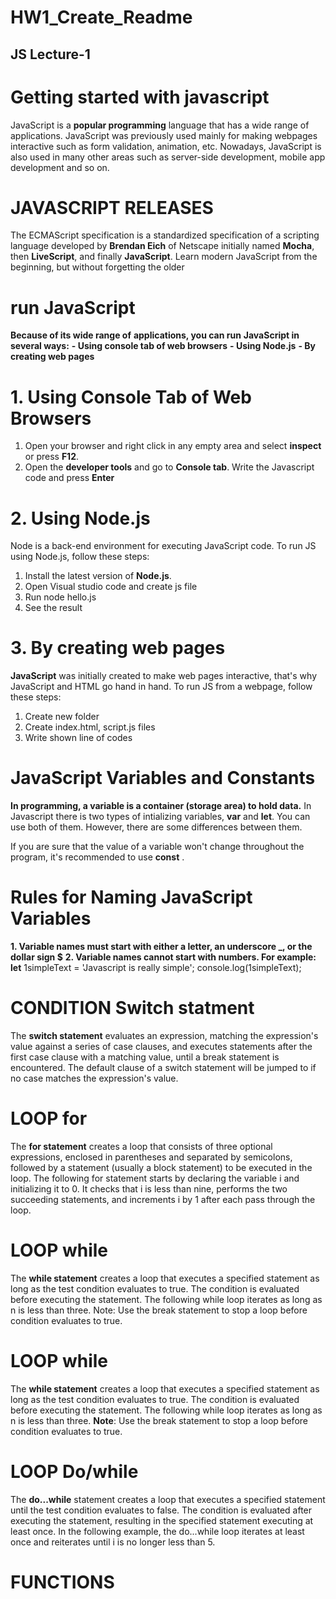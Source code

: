 # HW1_Create_Readme 
## JS Lecture-1

# Getting started with javascript
JavaScript is a **popular programming**
language that has a wide range of
applications.
JavaScript was previously used mainly for
making webpages interactive such as form
validation, animation, etc. Nowadays,
JavaScript is also used in many other areas
such as server-side development, mobile
app development and so on.

# JAVASCRIPT RELEASES 

The ECMAScript specification is a standardized specification of a scripting
language developed by **Brendan Eich** of Netscape initially named **Mocha**, then
**LiveScript**, and finally **JavaScript**.
Learn modern JavaScript from the beginning, but without forgetting the older 

# run JavaScript 

**Because of its wide range of**
**applications, you can run**
**JavaScript in several ways:**
**- Using console tab of web browsers**
**- Using Node.js**
**- By creating web pages**

# 1. Using Console Tab of Web Browsers


1. Open your browser and right click in any empty area and select **inspect** or press **F12**.
2. Open the **developer tools** and go to **Console tab**. Write the Javascript code and press **Enter**

# 2. Using Node.js

Node is a back-end environment for executing JavaScript
code. To run JS using Node.js, follow these steps:
1. Install the latest version of **Node.js**.
2. Open Visual studio code and create js file
3. Run node hello.js
4. See the result

# 3. By creating web pages 

**JavaScript** was initially created to make web pages
interactive, that's why JavaScript and HTML go hand in
hand. To run JS from a webpage, follow these steps:
1. Create new folder
2. Create index.html, script.js files
3. Write shown line of codes

# JavaScript Variables and Constants

**In programming, a variable is a container (storage area) to hold data.**
In Javascript there is two types of intializing variables, **var** and **let**. You can use both of them.
However, there are some differences between them.

If you are sure that the value of a variable won't change throughout the program, it's recommended
to use **const** .

# Rules for Naming JavaScript Variables

**1. Variable names must start with either a letter, an underscore _, or the dollar sign $**
**2. Variable names cannot start with numbers. For example:**
**let** 1simpleText = 'Javascript is really simple';
console.log(1simpleText);

# CONDITION Switch statment

The **switch statement** evaluates
an expression, matching the
expression's value against a series
of case clauses, and executes
statements after the first case
clause with a matching value,
until a break statement is
encountered. The default clause
of a switch statement will be
jumped to if no case matches the
expression's value.

# LOOP for

The **for statement** creates a loop that
consists of three optional expressions,
enclosed in parentheses and separated by
semicolons, followed by a statement
(usually a block statement) to be
executed in the loop.
The following for statement starts by
declaring the variable i and initializing it
to 0. It checks that i is less than nine,
performs the two succeeding statements,
and increments i by 1 after each pass
through the loop.

# LOOP while

The **while statement** creates a loop that
executes a specified statement as long as
the test condition evaluates to true. The
condition is evaluated before executing the
statement.
The following while loop iterates as long as
n is less than three.
Note: Use the break statement to stop a
loop before condition evaluates to true.

# LOOP while

The **while statement** creates a loop that
executes a specified statement as long as
the test condition evaluates to true. The
condition is evaluated before executing the
statement.
The following while loop iterates as long as
n is less than three.
**Note**: Use the break statement to stop a
loop before condition evaluates to true.

# LOOP Do/while

The **do...while** statement creates a loop
that executes a specified statement until
the test condition evaluates to false. The
condition is evaluated after executing
the statement, resulting in the specified
statement executing at least once.
In the following example, the do...while
loop iterates at least once and reiterates
until i is no longer less than 5.

# FUNCTIONS

